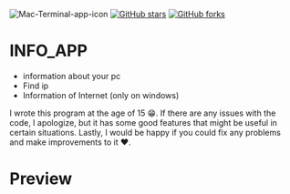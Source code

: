 ![Mac-Terminal-app-icon](https://github.com/user-attachments/assets/67dd2224-84c2-46bd-8d90-b0abc1906128)
[![GitHub stars](https://img.shields.io/github/stars/iampawan/FlutterExampleApps.svg?style=social&label=Star)](https://github.com/amirziyacode)
[![GitHub forks](https://img.shields.io/github/forks/iampawan/FlutterExampleApps.svg?style=social&label=Fork)](https://github.com/amirziyacode?tab=repositories)

# INFO_APP
 - information about your pc
 -  Find ip
 -   Information of Internet (only on windows)


I wrote this program at the age of 15 😁. If there are any issues with the code, I apologize, but it has some good features that might be useful in certain situations. Lastly, I would be happy if you could fix any problems and make improvements to it ❤️.


# Preview   
